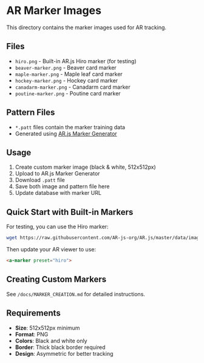 # AR Marker Images

This directory contains the marker images used for AR tracking.

## Files

- `hiro.png` - Built-in AR.js Hiro marker (for testing)
- `beaver-marker.png` - Beaver card marker
- `maple-marker.png` - Maple leaf card marker
- `hockey-marker.png` - Hockey card marker
- `canadarm-marker.png` - Canadarm card marker
- `poutine-marker.png` - Poutine card marker

## Pattern Files

- `*.patt` files contain the marker training data
- Generated using [AR.js Marker Generator](https://ar-js-org.github.io/AR.js/three.js/examples/marker-training/examples/generator.html)

## Usage

1. Create custom marker image (black & white, 512x512px)
2. Upload to AR.js Marker Generator
3. Download `.patt` file
4. Save both image and pattern file here
5. Update database with marker URL

## Quick Start with Built-in Markers

For testing, you can use the Hiro marker:

```bash
wget https://raw.githubusercontent.com/AR-js-org/AR.js/master/data/images/hiro.png
```

Then update your AR viewer to use:
```html
<a-marker preset="hiro">
```

## Creating Custom Markers

See `/docs/MARKER_CREATION.md` for detailed instructions.

## Requirements

- **Size**: 512x512px minimum
- **Format**: PNG
- **Colors**: Black and white only
- **Border**: Thick black border required
- **Design**: Asymmetric for better tracking
